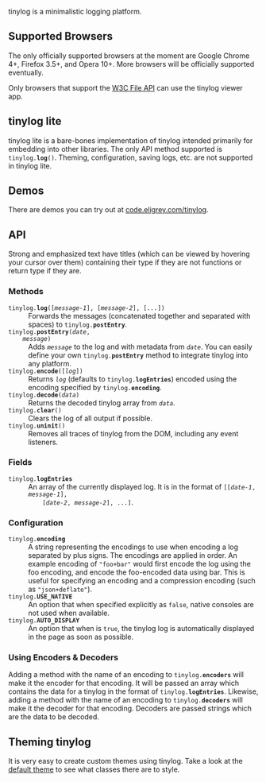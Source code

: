 tinylog is a minimalistic logging platform.


Supported Browsers
------------------

The only officially supported browsers at the moment are Google Chrome 4+, Firefox 3.5+,
and Opera 10+. More browsers will be officially supported eventually.

Only browsers that support the [W3C File API][1] can use the tinylog viewer app.


tinylog lite
------------

tinylog lite is a bare-bones implementation of tinylog intended primarily for embedding
into other libraries. The only API method supported is
<code>tinylog.<strong title="void">log</strong>()</code>. Theming, configuration, saving
logs, etc. are not supported in tinylog lite.


Demos
-----

There are demos you can try out at [code.eligrey.com/tinylog][2].


API
---

Strong and emphasized text have titles (which can be viewed by hovering your cursor over
them) containing their type if they are not functions or return type if they are.


### Methods

<dl>
  <dt><code>tinylog.<strong title="void">log</strong>([<em title="String">message-1</em>], [<em title="String">message-2</em>], [<em title="String">...</em>])</code></dt>
  <dd>
    Forwards the messages (concatenated together and separated with spaces) to
    <code>tinylog.<strong title="void">postEntry</strong></code>.
  </dd>
  
  <dt>
    <code>tinylog.<strong title="void">postEntry</strong>(<em title="Date">date</em>,
    <em title="String">message</em>)</code>
  </dt>
  <dd>
    Adds <code><em title="String">message</em></code> to the log and with metadata from
    <code><em title="Date">date</em></code>. You can easily define your own
    <code>tinylog.<strong title="void">postEntry</strong></code> method to integrate
    tinylog into any platform.
  </dd>
  
  <dt><code>tinylog.<strong title="String">encode</strong>([<em title="Array">log</em>])</code></dt>
  <dd>
    Returns <code><em title="Array">log</em></code> (defaults to
    <code>tinylog.<strong title="Array">logEntries</strong></code>) encoded using the
    encoding specified by <code>tinylog.<strong title="String">encoding</strong></code>.
  </dd>
  
  <dt><code>tinylog.<strong title="Array">decode</strong>(<em title="String">data</em>)</code></dt>
  <dd>
    Returns the decoded tinylog array from <code><em title="String">data</em></code>.
  </dd>
  
  <dt><code>tinylog.<strong title="void">clear</strong>()</code></dt>
  <dd>Clears the log of all output if possible.</dd>
  
  <dt><code>tinylog.<strong title="void">uninit</strong>()</code></dt>
  <dd>Removes all traces of tinylog from the DOM, including any event listeners.</dd>
</dl>

### Fields

<dl>
  <dt><code>tinylog.<strong title="Array">logEntries</strong></code></dt>
  <dd>
    An array of the currently displayed log. It is in the format of
    <code>[[<em title="Date">date-1</em>, <em title="String">message-1</em>],
    [<em title="Date">date-2</em>, <em title="String">message-2</em>], ...]</code>.
  </dd>
</dl>


### Configuration

<dl>
  <dt><code>tinylog.<strong title="String">encoding</strong></code></dt>
  <dd>
    A string representing the encodings to use when encoding a log separated by plus
    signs. The encodings are applied in order. An example encoding of
    <code>"foo+bar"</code> would first encode the log using the foo encoding, and encode
    the foo-encoded data using bar. This is useful for specifying an encoding and a
    compression encoding (such as <code>"json+deflate"</code>).
  </dd>
  
  <dt><code>tinylog.<strong title="Boolean">USE_NATIVE</strong></code></dt>
  <dd>
    An option that when specified explicitly as <code>false</code>, native consoles are
    not used when available.
  </dd>
  
  <dt><code>tinylog.<strong title="Boolean">AUTO_DISPLAY</strong></code></dt>
  <dd>
    An option that when is <code>true</code>, the tinylog log is automatically displayed
    in the page as soon as possible.
  </dd>
</dl>


### Using Encoders &amp; Decoders

Adding a method with the name of an encoding to
<code>tinylog.<strong title="Object">encoders</strong></code> will make it the encoder
for that encoding. It will be passed an array which contains the data for a tinylog in
the format of <code>tinylog.<strong title="Array">logEntries</strong></code>. Likewise,
adding a method with the name of an encoding to
<code>tinylog.<strong title="Object">decoders</strong></code> will make it the decoder
for that encoding. Decoders are passed strings which are the data to be decoded.


Theming tinylog
---------------

It is very easy to create custom themes using tinylog. Take a look at the
[default theme][3] to see what classes there are to style.



 [1]: http://www.w3.org/TR/FileAPI/
 [2]: http://code.eligrey.com/tinylog/
 [3]: themes/default.tinylog.css
